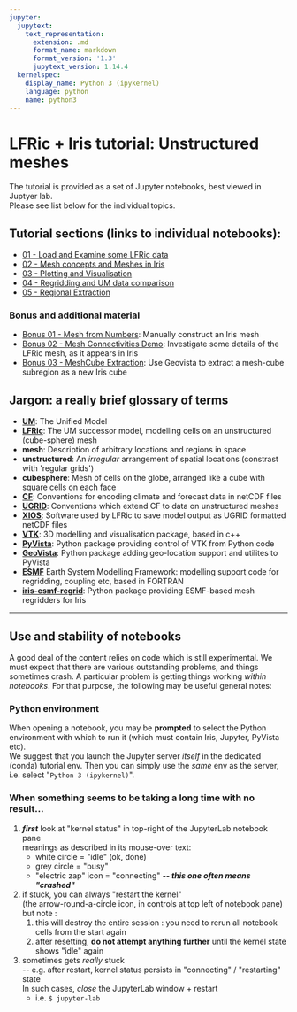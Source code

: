 ```yaml
---
jupyter:
  jupytext:
    text_representation:
      extension: .md
      format_name: markdown
      format_version: '1.3'
      jupytext_version: 1.14.4
  kernelspec:
    display_name: Python 3 (ipykernel)
    language: python
    name: python3
---
```


# LFRic + Iris tutorial: Unstructured meshes

The tutorial is provided as a set of Jupyter notebooks, best viewed in Juptyer lab.  
Please see list below for the individual topics.


## Tutorial sections (links to individual notebooks):
   * [01 - Load and Examine some LFRic data](./Sec_01_Load_and_Examine.ipynb)
   * [02 - Mesh concepts and Meshes in Iris](./Sec_02_Meshes.ipynb)
   * [03 - Plotting and Visualisation](./Sec_03_Plotting.ipynb)
   * [04 - Regridding and UM data comparison](./Sec_04_Regridding.ipynb)
   * [05 - Regional Extraction](./Sec_05_RegionExtraction.ipynb)

### Bonus and additional material
  * [Bonus 01 - Mesh from Numbers](./Bonus_01_Mesh_from_Numbers.ipynb): Manually construct an Iris mesh
  * [Bonus 02 - Mesh Connectivities Demo](./Bonus_02_Mesh_Connectivities_Demo.ipynb): Investigate some details of the LFRic mesh, as it appears in Iris
  * [Bonus 03 - MeshCube Extraction](./Bonus_03_MeshCube_Extraction.ipynb): Use Geovista to extract a mesh-cube subregion as a new Iris cube

<!-- #region jp-MarkdownHeadingCollapsed=true tags=[] -->
## Jargon: a really brief glossary of terms
  * [**UM**](https://code.metoffice.gov.uk/trac/um): The Unified Model
  * [**LFRic**](https://www.metoffice.gov.uk/research/approach/modelling-systems/lfric): The UM successor model, modelling cells on an unstructured (cube-sphere) mesh
  * **mesh**: Description of arbitrary locations and regions in space
  * **unstructured**: An _irregular_ arrangement of spatial locations (constrast with 'regular grids')
  * **cubesphere**: Mesh of cells on the globe, arranged like a cube with square cells on each face
  * [**CF**](https://cfconventions.org/cf-conventions/cf-conventions.html): Conventions for encoding climate and forecast data in netCDF files
  * [**UGRID**](https://ugrid-conventions.github.io/ugrid-conventions/): Conventions which extend CF to data on unstructured meshes
  * [**XIOS**](https://forge.ipsl.jussieu.fr/ioserver): Software used by LFRic to save model output as UGRID formatted netCDF files
  * [**VTK**](https://vtk.org/): 3D modelling and visualisation package, based in c++
  * [**PyVista**](https://pyvista.org/): Python package providing control of VTK from Python code
  * [**GeoVista**](https://github.com/bjlittle/geovista#readme): Python package adding geo-location support and utilites to PyVista
  * [**ESMF**](https://earthsystemmodeling.org/) Earth System Modelling Framework: modelling support code for regridding, coupling etc, based in FORTRAN
  * [**iris-esmf-regrid**](https://github.com/SciTools-incubator/iris-esmf-regrid#readme): Python package providing ESMF-based mesh regridders for Iris

<!-- #endregion -->


---
## Use and stability of notebooks

A good deal of the content relies on code which is still experimental. We must expect that there are various outstanding problems, and things sometimes crash. A particular problem is getting things working *within notebooks*.  For that purpose, the following may be useful general notes:

### Python environment
When opening a notebook, you may be **prompted** to select the Python environment with which to run it (which must contain Iris, Jupyter, PyVista etc).  
We suggest that you launch the Jupyter server _itself_ in the dedicated (conda) tutorial env. Then you can simply use the _same_ env as the server, i.e. select "`Python 3 (ipykernel)`".

### When something seems to be taking a long time with no result...
   1. ***first*** look at "kernel status" in top-right of the JupyterLab notebook pane  
       meanings as described in its mouse-over text: 
       * white circle = "idle" (ok, done)
       * grey circle = "busy"
       * "electric zap" icon = "connecting"  ***-- this one often means "crashed"***
   2. if stuck, you can always "restart the kernel"  
      (the arrow-round-a-circle icon, in controls at top left of notebook pane)  
      but note :
        1. this will destroy the entire session :  you need to rerun all notebook cells from the start again
        2. after resetting, **do not attempt anything further** until the kernel state shows "idle" again
   3. sometimes gets *really* stuck  
      -- e.g. after restart, kernel status persists in "connecting" / "restarting" state  
      In such cases, *close* the JupyterLab window + restart
      * i.e. `$ jupyter-lab`

```python

```
